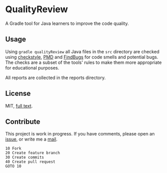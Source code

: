 # QualityReview

A Gradle tool for Java learners to improve the code quality.

## Usage

Using `gradle qualityReview` all Java files in the `src` directory are checked using [checkstyle](http://checkstyle.sourceforge.net), [PMD](https://pmd.github.io) and [FindBugs](http://findbugs.sourceforge.net) for code smells and potential bugs.
The checks are a subset of the tools' rules to make them more appropriate for educational purposes.

All reports are collected in the reports directory.

## License

MIT, [full text](https://github.com/LinusDietz/QualityReview/blob/master/LICENSE).

## Contribute

This project is work in progress.
If you have comments, please open an [issue](https://github.com/LinusDietz/QualityReview/issues), or write me a [mail](mailto:linus.dietz@tum.de).

    10 Fork
    20 Create feature branch
    30 Create commits
    40 Create pull request
    GOTO 10

